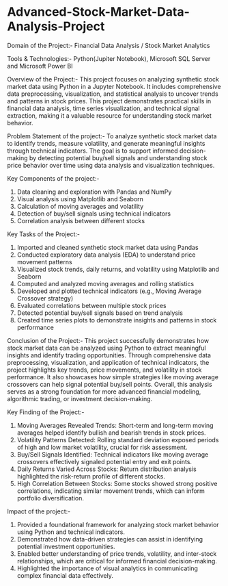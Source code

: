# Advanced-Stock-Market-Data-Analysis-Project

Domain of the Project:- Financial Data Analysis / Stock Market Analytics

Tools & Technologies:- Python(Jupiter Notebook), Microsoft SQL Server and Microsoft Power BI

Overview of the Project:- This project focuses on analyzing synthetic stock market data using Python in a Jupyter Notebook. It includes comprehensive data preprocessing, visualization, and statistical analysis to uncover trends and patterns in stock prices. This project demonstrates practical skills in financial data analysis, time series visualization, and technical signal extraction, making it a valuable resource for understanding stock market behavior.

Problem Statement of the project:- To analyze synthetic stock market data to identify trends, measure volatility, and generate meaningful insights through technical indicators. The goal is to support informed decision-making by detecting potential buy/sell signals and understanding stock price behavior over time using data analysis and visualization techniques.

Key Components of the project:-

1. Data cleaning and exploration with Pandas and NumPy
2. Visual analysis using Matplotlib and Seaborn
3. Calculation of moving averages and volatility
4. Detection of buy/sell signals using technical indicators
5. Correlation analysis between different stocks

Key Tasks of the Project:- 

1. Imported and cleaned synthetic stock market data using Pandas
2. Conducted exploratory data analysis (EDA) to understand price movement patterns
3. Visualized stock trends, daily returns, and volatility using Matplotlib and Seaborn
4. Computed and analyzed moving averages and rolling statistics
5. Developed and plotted technical indicators (e.g., Moving Average Crossover strategy)
6. Evaluated correlations between multiple stock prices
7. Detected potential buy/sell signals based on trend analysis
8. Created time series plots to demonstrate insights and patterns in stock performance

Conclusion of the Project:- This project successfully demonstrates how stock market data can be analyzed using Python to extract meaningful insights and identify trading opportunities. Through comprehensive data preprocessing, visualization, and application of technical indicators, the project highlights key trends, price movements, and volatility in stock performance. It also showcases how simple strategies like moving average crossovers can help signal potential buy/sell points. Overall, this analysis serves as a strong foundation for more advanced financial modeling, algorithmic trading, or investment decision-making.

Key Finding of the Project:- 

1. Moving Averages Revealed Trends: Short-term and long-term moving averages helped identify bullish and bearish trends in stock prices.
2. Volatility Patterns Detected: Rolling standard deviation exposed periods of high and low market volatility, crucial for risk assessment.
3. Buy/Sell Signals Identified: Technical indicators like moving average crossovers effectively signaled potential entry and exit points.
4. Daily Returns Varied Across Stocks: Return distribution analysis highlighted the risk-return profile of different stocks.
5. High Correlation Between Stocks: Some stocks showed strong positive correlations, indicating similar movement trends, which can inform portfolio diversification.

Impact of the project:-

1. Provided a foundational framework for analyzing stock market behavior using Python and technical indicators.
2. Demonstrated how data-driven strategies can assist in identifying potential investment opportunities.
3. Enabled better understanding of price trends, volatility, and inter-stock relationships, which are critical for informed financial decision-making.
4. Highlighted the importance of visual analytics in communicating complex financial data effectively.
